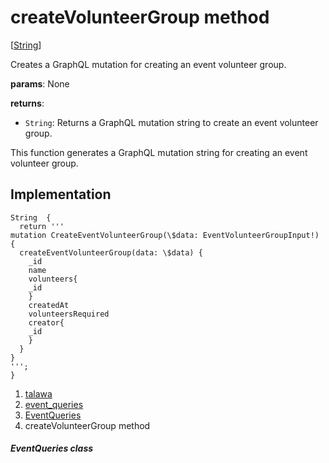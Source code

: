 
<div>

# createVolunteerGroup method

</div>


[[String](https://api.flutter.dev/flutter/dart-core/String-class.html)]




Creates a GraphQL mutation for creating an event volunteer group.

**params**: None

**returns**:

-   `String`: Returns a GraphQL mutation string to create an event
    volunteer group.

This function generates a GraphQL mutation string for creating an event
volunteer group.



## Implementation

``` language-dart
String  {
  return '''
mutation CreateEventVolunteerGroup(\$data: EventVolunteerGroupInput!) {
  createEventVolunteerGroup(data: \$data) {
    _id
    name
    volunteers{
    _id
    }
    createdAt
    volunteersRequired
    creator{
    _id
    }
  }
}
''';
}
```







1.  [talawa](../../index.md)
2.  [event_queries](../../utils_event_queries/)
3.  [EventQueries](../../utils_event_queries/EventQueries-class.md)
4.  createVolunteerGroup method

##### EventQueries class







